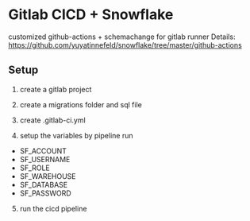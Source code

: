 # Gitlab CICD + Snowflake

customized github-actions + schemachange for gitlab runner
Details: https://github.com/yuyatinnefeld/snowflake/tree/master/github-actions

## Setup

1. create a gitlab project

2. create a migrations folder and sql file

3. create .gitlab-ci.yml

4. setup the variables by pipeline run
- SF_ACCOUNT
- SF_USERNAME
- SF_ROLE
- SF_WAREHOUSE
- SF_DATABASE
- SF_PASSWORD

5. run the cicd pipeline 
